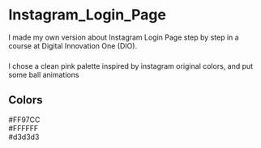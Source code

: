 # Instagram_Login_Page
I made my own version about Instagram Login Page step by step in a course at Digital Innovation One (DIO).

###
I chose a clean pink palette inspired by instagram original colors, and put some ball animations
<br>

## Colors
#FF97CC
<br>
#FFFFFF
<br>
#d3d3d3
<br>
